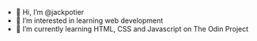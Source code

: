 - 👋 Hi, I’m @jackpotier
- 👀 I’m interested in learning web development
- 🌱 I’m currently learning HTML, CSS and Javascript on The Odin Project

<!---
jackpotier/jackpotier is a ✨ special ✨ repository because its `README.md` (this file) appears on your GitHub profile.
You can click the Preview link to take a look at your changes.
--->
